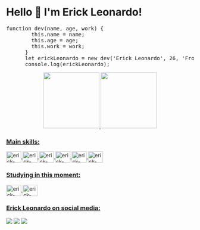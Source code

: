 <h1>Hello 👋 I'm Erick Leonardo!</h1>

<pre>
function dev(name, age, work) {
        this.name = name;
        this.age = age;
        this.work = work;
      }
      let erickLeonardo = new dev('Erick Leonardo', 26, 'Front-end developer and cook');
      console.log(erickLeonardo);
</pre>



<div class="container">
<div align="center">
  <a href="https://github.com/Erickleoo">
  <img height="150em" src="https://github-readme-stats.vercel.app/api?username=erickleoo&show_icons=true&theme=tokyonight&include_all_commits=true&count_private=true"/>
  <img height="150em" src="https://github-readme-stats.vercel.app/api/top-langs/?username=erickleoo&layout=compact&langs_count=7&theme=tokyonight"/>
</div>

### Main skills:
<div style="display: inline_block">
  <img align="center" alt="erick-HTML5" height="30" width="40" src="https://cdn.worldvectorlogo.com/logos/html-1.svg">
  <img align="center" alt="erick-CSS3" height="30" width="40" src="https://cdn.worldvectorlogo.com/logos/css-3.svg">
  <img align="center" alt="erick-Js" height="30" width="40" src="https://cdn.worldvectorlogo.com/logos/logo-javascript.svg">
  <img align="center" alt="erick-React" height="30" width="40" src="https://cdn.worldvectorlogo.com/logos/react-2.svg">
  <img align="center" alt="erick-Bootstrap" height="30" width="40" src="https://cdn.worldvectorlogo.com/logos/bootstrap-4.svg">
  <img align="center" alt="erick-git" height="30" width="40" src="https://cdn.worldvectorlogo.com/logos/git-icon.svg">
</div>
</div>

### Studying in this moment:
<div style="display: inline_block">
  <img align="center" alt="erick-Angular" height="30" width="40" src="https://cdn.worldvectorlogo.com/logos/angular-icon-1.svg">
  <img align="center" alt="erick-Typescript" height="30" width="40" src="https://cdn.worldvectorlogo.com/logos/typescript.svg">
</div>
 
### Erick Leonardo on social media:
<div>
  <a href="https://instagram.com/eriickleo" target="_blank"><img src="https://img.shields.io/badge/-eriickleo-%23E4405F?style=for-the-badge&logo=instagram&logoColor=white" target="_blank"></a>
  <a href = "mailto:ericleonardo_2012@hotmail.com"><img src="https://img.shields.io/badge/-Email-%23333?style=for-the-badge&logo=gmail&logoColor=white" target="_blank"></a>
  <a href="https://www.linkedin.com/in/erick-leonardo-b26763202" target="_blank"><img src="https://img.shields.io/badge/-Erick Leonardo-%230077B5?style=for-the-badge&logo=linkedin&logoColor=white" target="_blank"></a>  
</div>
